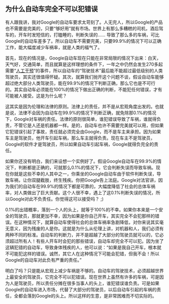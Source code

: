 <div class="inner">
<h2>为什么自动车完全不可以犯错误</h2>
<p>有人跟我讲，我对Google的自动车要求太苛刻了。人无完人，所以Google的产品也不需要是完美的，只要“够好用”就有市场。世界上有那么多糟糕的司机，酒后驾车的，开车时发短信的，打瞌睡的，判断失误的…… 导致了那么多的车祸，可比Google的自动车差多了。所以自动车不需要完美，只要99.9%的情况下可以正确工作，能大幅度减少车祸率，就是人类的福气了。</p>
<p>首先，现在的情况是，Google自动车现在只能在非常局限的情况下出来：白天，天气好，交通简单，而且就算是这样理想的条件下，一年之中仍然会发生270多起需要“<a href="http://www.forbes.com/sites/brookecrothers/2016/01/13/google-self-driving-car-failures-total-272-over-one-year-but-improvement-seen">人工干预</a>”的事件，所以自动车的“驾驶技术”最后能不能超过最低级别的人类驾驶员，其实还很值得怀疑。其次，就算我们抛开这个问题不谈，假设自动车能够超过绝大部分人类驾驶员，能在99.9%的情况下判断正确，那么它也是不可行的。其实自动车必须能在100%的情况下做出正确的判断，不能犯任何错误，才有可能被人接受。这是为什么呢？</p>
<p>这其实是因为伦理和法律的原则。法律上的责任，并不是从宏观角度出发的。也就是说，法律不会因为自动车在99.9%的情况下判断正确，就免除那0.1%的情况下，Google对车祸的责任。法律的原则很简单，谁犯错误导致了车祸，谁就得负责，不管它是人还是机器都一样。是的，自动车也许不需要完美就可以用，但如果它犯错误引起了事故，责任就必须完全由Google，而不是车主来承担。因为如果车主是驾驶员，他开车引起车祸，那么车主就得负责。现在车主不是驾驶员，Google的软件才是驾驶员，所以如果自动车引起车祸，Google就得负完全的责任。</p>
<p>如果你还没有明白，我们来设想一个实例好了。假设Google自动车在99.9%的情况下，判断都是正确的，可就那么0.1%的情况下，它会判断失误而导致车祸。现在你就是这些不幸的人其中之一，你乘坐的Google自动车由于软件判断失误，导致车祸，让你双腿截肢，终生残疾。你把Google告上法庭。Google对法官讲，因为我们的自动车在99.9%的情况下都是可靠的，大幅度降低了社会的总体车祸率，对人类做出了巨大贡献。这个人很不幸，遇上了这0.1%判断失误的情况，所以Google对此不负责任。你觉得这可以接受吗？ ;)</p>
<p>0.1%的出错概率，落到一个人的头上，就等于100%的不幸。如果你本来是一个安全的驾驶员，那就更加不幸，因为如果是你自己开车，其实完全不会犯那样的错误。在这种情况下，就算自动车使得社会的总体车祸率急剧降低，对你来说其实毫无意义，因为残废的人是你。这就是为什么从伦理上讲，对机器和人，我们必须有两种不同的标准。自动车的判断力，并不是超越了大部分的驾驶员就可以的，它必须超过所有人！有些人开车时会犯的那些错误，自动车却完全不可以犯。因为坐了这辆犯错的自动车，导致身体残疾的人，他可以说：“如果是我自己开车，根本就不可能犯这样的错误。诚然，其它人在这种情况下可能会犯错，但我不会！所以Google的自动车对此负有严重的责任。”</p>
<p>明白了吗？只是能从宏观上减少车祸是不够的。自动车的驾驶技术，必须超越世界上最安全的驾驶员，它完全不可以犯错误。现在世界上虽然有许多的车祸，可是因为人是驾驶员，所以责任分摊在很多当事人的头上，谁犯错误谁负责。可是如果Google的自动车进入市场，代替了大部分的驾驶员，以后自动车引起的车祸的责任，全都会落到Google的头上。所以这样的生意，是非常困难而不切实际的。</p>
</div>
<!--
<div class="ad-banner" style="margin-top: 5px">
<script async src="//pagead2.googlesyndication.com/pagead/js/adsbygoogle.js"></script>
<ins class="adsbygoogle"
                    style="display:inline-block;width:100%;height:90px"
                    data-ad-client="ca-pub-1331524016319584"
                    data-ad-slot="6657867155"></ins>
<script>(adsbygoogle = window.adsbygoogle || []).push({});</script>
</div>
        -->
<script data-ad-client="ca-pub-1331524016319584" async
            src="https://pagead2.googlesyndication.com/pagead/js/adsbygoogle.js">
</script>
    